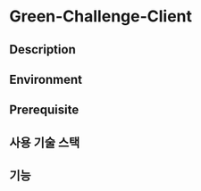 # Green-Challenge-Client

## Description

## Environment

## Prerequisite

## 사용 기술 스택 

## 기능





